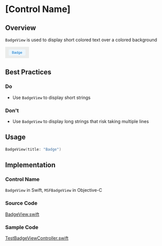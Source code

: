 # [Control Name]

## Overview
`BadgeView` is used to display short colored text over a colored background

![BadgeView.png](.attachments/Badge.png)

## Best Practices
### Do
- Use `BadgeView` to display short strings

### Don't
- Use `BadgeView` to display long strings that risk taking multiple lines

## Usage
```Swift
BadgeView(title: "Badge")
```

## Implementation
### Control Name
`BadgeView` in Swift, `MSFBadgeView` in Objective-C
### Source Code
[BadgeView.swift](https://github.com/microsoft/fluentui-apple/blob/main/macos/FluentUI/BadgeView/BadgeView.swift)
### Sample Code
[TestBadgeViewController.swift](https://github.com/microsoft/fluentui-apple/blob/main/macos/FluentUITestViewControllers/TestBadgeViewController.swift)
